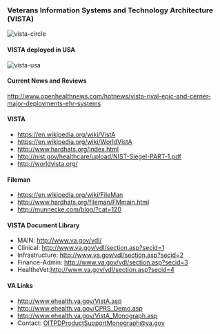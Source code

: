 ### Veterans Information Systems and Technology Architecture (VISTA)


![vista-circle](https://github.com/vistadataproject/documents/blob/master/images/vista-integrated-patient-centric.png)


#### VISTA deployed in USA

![vista-usa](https://github.com/vistadataproject/documents/blob/master/images/deployment-usa.jpg)


#### Current News and Reviews
http://www.openhealthnews.com/hotnews/vista-rival-epic-and-cerner-major-deployments-ehr-systems

#### VISTA
* https://en.wikipedia.org/wiki/VistA
* https://en.wikipedia.org/wiki/WorldVistA
* http://www.hardhats.org/index.html
* http://nist.gov/healthcare/upload/NIST-Siegel-PART-1.pdf
* http://worldvista.org/

#### Fileman
* https://en.wikipedia.org/wiki/FileMan
* http://www.hardhats.org/fileman/FMmain.html
* http://munnecke.com/blog/?cat=120

#### VISTA Document Library
* MAIN: http://www.va.gov/vdl/
* Clinical: http://www.va.gov/vdl/section.asp?secid=1
* Infrastructure: http://www.va.gov/vdl/section.asp?secid=2
* Finance-Admin: http://www.va.gov/vdl/section.asp?secid=3
* HealtheVet:http://www.va.gov/vdl/section.asp?secid=4

#### VA Links
* http://www.ehealth.va.gov/VistA.asp
* http://www.ehealth.va.gov/CPRS_Demo.asp
* http://www.ehealth.va.gov/VistA_Monograph.asp
* Contact: OITPDProductSupportMonograph@va.gov

